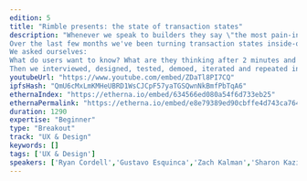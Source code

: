```yaml
---
edition: 5
title: "Rimble presents: the state of transaction states"
description: "Whenever we speak to builders they say \"the most pain-in-the-ass part of making dApps is those pesky transaction states\" (paraphrased). So we decided to do some of the work for you and now we want to share it.
Over the last few months we've been turning transaction states inside-out to grasp the do's and don'ts of keeping users in the loop about their on-chain activities. And what this means for how you should build them.
We asked ourselves:
What do users want to know? What are they thinking after 2 minutes and it looks like nothing's happened? Should we use blockchain lingo? Do users actually trust dApp transaction messages? And what happens if you run out of gas? Plus, plenty more.
Then we interviewed, designed, tested, demoed, iterated and repeated in order to get the answers you and every dApp developer needs. At this talk, we'll share everything we've learned and show you how you can turn these user insights into great user experiences for your own projects."
youtubeUrl: "https://www.youtube.com/embed/ZDaTl8PI7CQ"
ipfsHash: "QmU6cMxLmKMHeUBRD1WsCJCpF57yaTGSQwnNkBmfPbTqA6"
ethernaIndex: "https://etherna.io/embed/634566ed080a54f6d733eb25"
ethernaPermalink: "https://etherna.io/embed/e8e79389ed90cbffe4d743ca764b039bed4272335f35dc41daf7f61d6d69817a"
duration: 1290
expertise: "Beginner"
type: "Breakout"
track: "UX & Design"
keywords: []
tags: ['UX & Design']
speakers: ['Ryan Cordell','Gustavo Esquinca','Zach Kalman','Sharon Kaziunas','Mike Lockwitz','Alex Singh']
---
```

